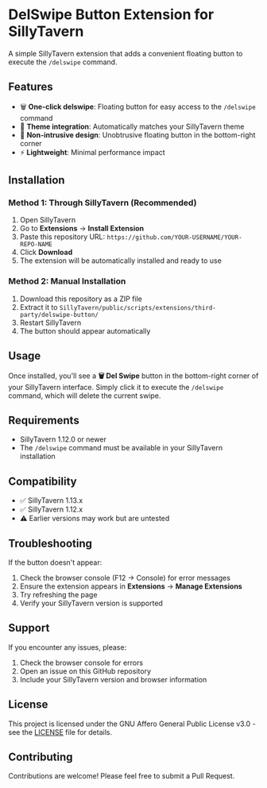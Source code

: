 # DelSwipe Button Extension for SillyTavern

A simple SillyTavern extension that adds a convenient floating button to execute the `/delswipe` command.

## Features

- 🗑️ **One-click delswipe**: Floating button for easy access to the `/delswipe` command
- 🎨 **Theme integration**: Automatically matches your SillyTavern theme
- 📱 **Non-intrusive design**: Unobtrusive floating button in the bottom-right corner
- ⚡ **Lightweight**: Minimal performance impact

## Installation

### Method 1: Through SillyTavern (Recommended)

1. Open SillyTavern
2. Go to **Extensions** → **Install Extension**
3. Paste this repository URL: `https://github.com/YOUR-USERNAME/YOUR-REPO-NAME`
4. Click **Download**
5. The extension will be automatically installed and ready to use

### Method 2: Manual Installation

1. Download this repository as a ZIP file
2. Extract it to `SillyTavern/public/scripts/extensions/third-party/delswipe-button/`
3. Restart SillyTavern
4. The button should appear automatically

## Usage

Once installed, you'll see a **🗑️ Del Swipe** button in the bottom-right corner of your SillyTavern interface. Simply click it to execute the `/delswipe` command, which will delete the current swipe.

## Requirements

- SillyTavern 1.12.0 or newer
- The `/delswipe` command must be available in your SillyTavern installation

## Compatibility

- ✅ SillyTavern 1.13.x
- ✅ SillyTavern 1.12.x
- ⚠️ Earlier versions may work but are untested

## Troubleshooting

If the button doesn't appear:

1. Check the browser console (F12 → Console) for error messages
2. Ensure the extension appears in **Extensions** → **Manage Extensions**
3. Try refreshing the page
4. Verify your SillyTavern version is supported

## Support

If you encounter any issues, please:
1. Check the browser console for errors
2. Open an issue on this GitHub repository
3. Include your SillyTavern version and browser information

## License

This project is licensed under the GNU Affero General Public License v3.0 - see the [LICENSE](LICENSE) file for details.

## Contributing

Contributions are welcome! Please feel free to submit a Pull Request.
